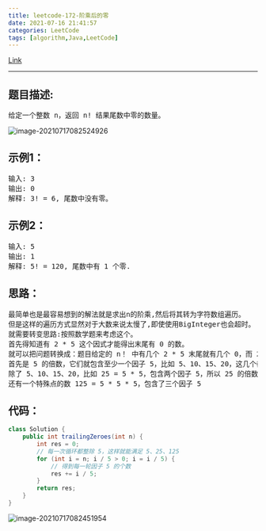 ```yaml
---
title: leetcode-172-阶乘后的零
date: 2021-07-16 21:41:57
categories: LeetCode
tags: [algorithm,Java,LeetCode]
---
```


[Link](https://leetcode-cn.com/problems/factorial-trailing-zeroes/)

<hr/>

## 题目描述:

<PRE>
给定一个整数 n，返回 n! 结果尾数中零的数量。
</pre>

![image-20210717082524926](https://gitee.com/cao_ziqiang/img/raw/master/20210717082524.png)

## 示例1：

<pre>
输入: 3
输出: 0
解释: 3! = 6, 尾数中没有零。
</pre>

## 示例2：

<pre>
输入: 5
输出: 1
解释: 5! = 120, 尾数中有 1 个零.
</pre>

## 思路：

<pre>
最简单也是最容易想到的解法就是求出n的阶乘,然后将其转为字符数组遍历。
但是这样的遍历方式显然对于大数来说太慢了,即使使用BigInteger也会超时。
就需要转变思路:按照数学题来考虑这个。
首先得知道有 2 * 5 这个因式才能得出末尾有 0 的数。
就可以把问题转换成：题目给定的 n！ 中有几个 2 * 5 末尾就有几个 0，而 2 是任何偶数都有的因子，所以只要考虑 n！ 中一共有多少个 5 就可以了
首先是 5 的倍数，它们就包含至少一个因子 5，比如 5、10、15、20，这几个都是 5 的倍数且只包含一个因子 5
除了 5、10、15、20，比如 25 = 5 * 5，包含两个因子 5，所以 25 的倍数 50、75 这些都包含了两个因子 5
还有一个特殊点的数 125 = 5 * 5 * 5，包含了三个因子 5
</pre>

## 代码：

```java
class Solution {
    public int trailingZeroes(int n) {
        int res = 0;
        // 每一次循环都整除 5，这样就能满足 5、25、125
        for (int i = n; i / 5 > 0; i = i / 5) {
            // 得到每一轮因子 5 的个数
            res += i / 5;
        }
        return res;
    }
}
```

![image-20210717082451954](https://gitee.com/cao_ziqiang/img/raw/master/20210717082452.png)

